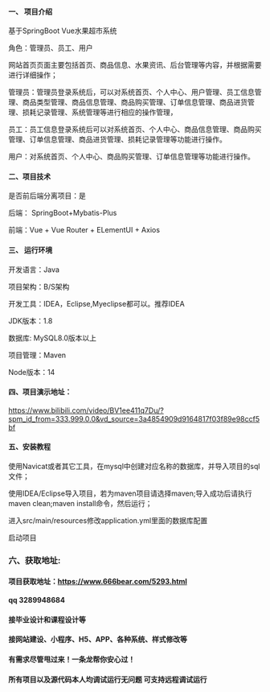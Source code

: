 

#### 一、 项目介绍
基于SpringBoot Vue水果超市系统

角色：管理员、员工、用户

网站首页页面主要包括首页、商品信息、水果资讯、后台管理等内容，并根据需要进行详细操作；

管理员：管理员登录系统后，可以对系统首页、个人中心、用户管理、员工信息管理、商品类型管理、商品信息管理、商品购买管理、订单信息管理、商品进货管理、损耗记录管理、系统管理等进行相应的操作管理，

员工：员工信息登录系统后可以对系统首页、个人中心、商品信息管理、商品购买管理、订单信息管理、商品进货管理、损耗记录管理等功能进行操作。

用户：对系统首页、个人中心、商品购买管理、订单信息管理等功能进行操作。
#### 二、项目技术
是否前后端分离项目：是

后端： SpringBoot+Mybatis-Plus

前端：Vue + Vue Router + ELementUI + Axios

#### 三、 运行环境
开发语言：Java

项目架构：B/S架构

开发工具：IDEA，Eclipse,Myeclipse都可以。推荐IDEA

JDK版本：1.8

数据库: MySQL8.0版本以上

项目管理：Maven

Node版本：14

#### 四、项目演示地址：

https://www.bilibili.com/video/BV1ee411q7Du/?spm_id_from=333.999.0.0&vd_source=3a4854909d9164817f03f89e98ccf5bf

#### 五、安装教程
使用Navicat或者其它工具，在mysql中创建对应名称的数据库，并导入项目的sql文件；

使用IDEA/Eclipse导入项目，若为maven项目请选择maven;导入成功后请执行maven clean;maven install命令，然后运行；

进入src/main/resources修改application.yml里面的数据库配置

启动项目


### 六、获取地址:
#### 项目获取地址：https://www.666bear.com/5293.html
#### qq 3289948684
#### 接毕业设计和课程设计等
#### 接网站建设、小程序、H5、APP、各种系统、样式修改等
#### 有需求尽管甩过来！一条龙帮你安心过！
#### 所有项目以及源代码本人均调试运行无问题 可支持远程调试运行




